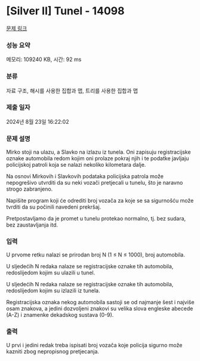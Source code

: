 # [Silver II] Tunel - 14098 

[문제 링크](https://www.acmicpc.net/problem/14098) 

### 성능 요약

메모리: 109240 KB, 시간: 92 ms

### 분류

자료 구조, 해시를 사용한 집합과 맵, 트리를 사용한 집합과 맵

### 제출 일자

2024년 8월 23일 16:22:02

### 문제 설명

<p>Mirko stoji na ulazu, a Slavko na izlazu iz tunela. Oni zapisuju registracijske oznake automobila redom kojim oni prolaze pokraj njih i te podatke javljaju policijskoj patroli koja se nalazi nekoliko kilometara dalje.</p>

<p>Na osnovi Mirkovih i Slavkovih podataka policijska patrola može nepogrešivo utvrditi da su neki vozači pretjecali u tunelu, što je naravno strogo zabranjeno.</p>

<p>Napišite program koji će odrediti broj vozača za koje se sa sigurnošću može tvrditi da su počinili navedeni prekršaj.</p>

<p>Pretpostavljamo da je promet u tunelu protekao normalno, tj. bez sudara, bez zaustavljanja itd.</p>

### 입력 

 <p>U prvome retku nalazi se prirodan broj N (1 ≤ N ≤ 1000), broj automobila.</p>

<p>U sljedećih N redaka nalaze se registracijske oznake tih automobila, redoslijedom kojim su ulazili u tunel.</p>

<p>U sljedećih N redaka nalaze se registracijske oznake tih automobila, redoslijedom kojim su izlazili iz tunela.</p>

<p>Registracijska oznaka nekog automobila sastoji se od najmanje šest i najviše osam znakova, a jedini dozvoljeni znakovi su velika slova engleske abecede (A-Z) i znamenke dekadskog sustava (0-9). </p>

### 출력 

 <p>U prvi i jedini redak treba ispisati broj vozača koje policija sigurno može kazniti zbog nepropisnog pretjecanja.</p>

